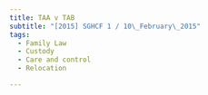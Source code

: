 ```yaml
---
title: TAA v TAB 
subtitle: "[2015] SGHCF 1 / 10\_February\_2015"
tags:
  - Family Law
  - Custody
  - Care and control
  - Relocation

---
```


